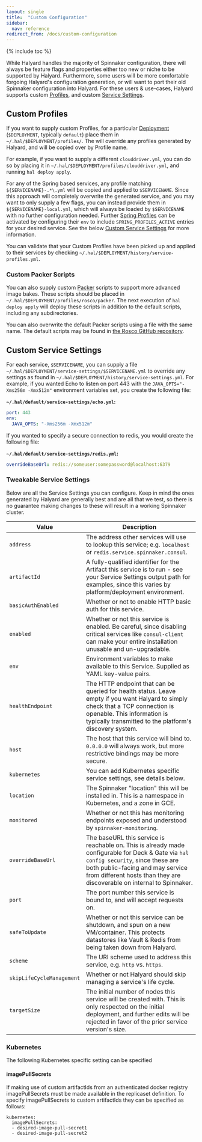 ```yaml
---
layout: single
title:  "Custom Configuration"
sidebar:
  nav: reference
redirect_from: /docs/custom-configuration
---
```


{% include toc %}

While Halyard handles the majority of Spinnaker configuration, there will
always be feature flags and properties either too new or niche to be supported
by Halyard. Furthermore, some users will be more comfortable forgoing Halyard's
configuration generation, or will want to port their old Spinnaker
configuration into Halyard. For these users & use-cases, Halyard supports
custom [Profiles](/reference/halyard/#profiles), and custom [Service
Settings](/reference/halyard/#service-settings).

## Custom Profiles

If you want to supply custom Profiles, for a particular
[Deployment](/reference/halyard/#deployments) (`$DEPLOYMENT`, typically
`default`) place them in `~/.hal/$DEPLOYMENT/profiles/`. The will override any
profiles generated by Halyard, and will be copied over by Profile name.

For example, if you want to supply a different `clouddriver.yml`, you can do so
by placing it in `~/.hal/$DEPLOYMENT/profiles/clouddriver.yml`, and running
`hal deploy apply`.

For any of the Spring based services, any profile matching
`${SERVICENAME}-.*\.yml` will be copied and applied to `$SERVICENAME`. Since
this approach will completely overwrite the generated service, and you may want
to only supply a few flags, you can instead provide them in
`${SERVICENAME}-local.yml`, which will always be loaded by `$SERVICENAME` with
no further configuration needed. Further [Spring
Profiles](https://docs.spring.io/spring-boot/docs/current/reference/html/boot-features-profiles.html)
can be activated by configuring their `env` to include `SPRING_PROFILES_ACTIVE`
entries for your desired service. See the below [Custom Service
Settings](/reference/halyard/custom/#custom-service-settings) for more
information.

You can validate that your Custom Profiles have been picked up and applied to
their services by checking `~/.hal/$DEPLOYMENT/history/service-profiles.yml`.

### Custom Packer Scripts

You can also supply custom [Packer](https://www.packer.io/) scripts to support more advanced
image bakes. These scripts should be placed in `~/.hal/$DEPLOYMENT/profiles/rosco/packer`.
The next execution of `hal deploy apply` will deploy these scripts in addition to the
default scripts, including any subdirectories.

You can also overwrite the default Packer scripts using a file with the same name. The
default scripts may be found in [the Rosco GitHub
repository](https://github.com/spinnaker/rosco/tree/master/rosco-web/config/packer).

## Custom Service Settings

For each service, `$SERVICENAME`, you can supply a file
`~/.hal/$DEPLOYMENT/service-settings/$SERVICENAME.yml` to override any settings
as found in `~/.hal/$DEPLOYMENT/history/service-settings.yml`. For example, if
you wanted Echo to listen on port 443 with the `JAVA_OPTS="-Xms256m -Xmx512m"`
environment variables set, you create the following file:

__`~/.hal/default/service-settings/echo.yml`:__
```yaml
port: 443
env:
  JAVA_OPTS: "-Xms256m -Xmx512m"
```

If you wanted to specify a secure connection to redis, you would create the following file:

__`~/.hal/default/service-settings/redis.yml`:__
```yaml
overrideBaseUrl: redis://someuser:somepassword@localhost:6379
```

### Tweakable Service Settings

Below are all the Service Settings you can configure. Keep in mind the ones
generated by Halyard are generally best and are all that we test, so there is
no guarantee making changes to these will result in a working Spinnaker
cluster.

| Value | Description |
| ----- | ----------- |
| `address` | The address other services will use to lookup this service; e.g.  `localhost` or `redis.service.spinnaker.consul`. |
| `artifactId` | A fully-qualified identifier for the Artifact this service is to run - see your Service Settings output path for examples, since this varies by platform/deployment environment. |
| `basicAuthEnabled` | Whether or not to enable HTTP basic auth for this service. |
| `enabled` | Whether or not this service is enabled. Be careful, since disabling critical services like `consul-client` can make your entire installation unusable and un-upgradable. |
| `env` | Environment variables to make available to this Service. Supplied as YAML key-value pairs. |
| `healthEndpoint` | The HTTP endpoint that can be queried for health status.  Leave empty if you want Halyard to simply check that a TCP connection is openable. This information is typically transmitted to the platform's discovery system. |
| `host` | The host that this service will bind to. `0.0.0.0` will always work, but more restrictive bindings may be more secure. |
| `kubernetes` | You can add Kubernetes specific service settings, see details below. |
| `location` | The Spinnaker "location" this will be installed in. This is a namespace in Kubernetes, and a zone in GCE. |
| `monitored` | Whether or not this has monitoring endpoints exposed and understood by `spinnaker-monitoring`. |
| `overrideBaseUrl` | The baseURL this service is reachable on. This is already made configurable for Deck & Gate via `hal config security`, since these are both public-facing and may service from different hosts than they are discoverable on internal to Spinnaker. |
| `port` | The port number this service is bound to, and will accept requests on. |
| `safeToUpdate` | Whether or not this service can be shutdown, and spun on a new VM/container. This protects datastores like Vault & Redis from being taken down from Halyard. |
| `scheme` | The URI scheme used to address this service, e.g. `http` vs.  `https`. |
| `skipLifeCycleManagement` | Whether or not Halyard should skip managing a service's life cycle. |
| `targetSize` | The initial number of nodes this service will be created with.  This is only respected on the initial deployment, and further edits will be rejected in favor of the prior service version's size. |


### Kubernetes

The following Kubernetes specific setting can be specified

#### imagePullSecrets

If making use of custom artifactIds from an authenticated docker registry imagePullSecrets must be made available in the replicaset definition. To specify imagePullSecrets to custom artifactIds they can be specified as follows:

```
kubernetes:
  imagePullSecrets:
  - desired-image-pull-secret1
  - desired-image-pull-secret2
```
